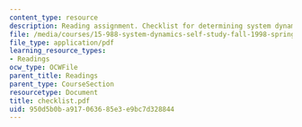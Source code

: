 ```yaml
---
content_type: resource
description: Reading assignment. Checklist for determining system dynamics model correctness.
file: /media/courses/15-988-system-dynamics-self-study-fall-1998-spring-1999/950d5b0ba917063685e3e9bc7d328844_checklist.pdf
file_type: application/pdf
learning_resource_types:
- Readings
ocw_type: OCWFile
parent_title: Readings
parent_type: CourseSection
resourcetype: Document
title: checklist.pdf
uid: 950d5b0b-a917-0636-85e3-e9bc7d328844
---
```

